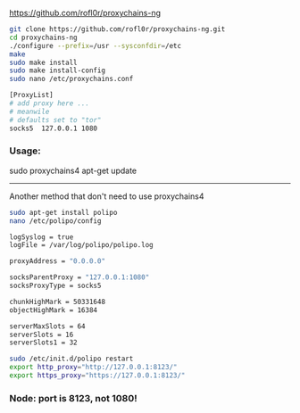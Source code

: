 https://github.com/rofl0r/proxychains-ng

~~~sh
git clone https://github.com/rofl0r/proxychains-ng.git
cd proxychains-ng
./configure --prefix=/usr --sysconfdir=/etc
make
sudo make install
sudo make install-config
sudo nano /etc/proxychains.conf
~~~

~~~bash
[ProxyList]
# add proxy here ...
# meanwile
# defaults set to "tor"
socks5  127.0.0.1 1080
~~~

### Usage:
sudo proxychains4 apt-get update

-----------------------------------------------------------
Another method that don't need to use proxychains4
~~~sh
sudo apt-get install polipo
nano /etc/polipo/config
~~~

~~~bash
logSyslog = true
logFile = /var/log/polipo/polipo.log

proxyAddress = "0.0.0.0"

socksParentProxy = "127.0.0.1:1080"
socksProxyType = socks5

chunkHighMark = 50331648
objectHighMark = 16384

serverMaxSlots = 64
serverSlots = 16
serverSlots1 = 32
~~~

~~~sh
sudo /etc/init.d/polipo restart
export http_proxy="http://127.0.0.1:8123/"
export https_proxy="https://127.0.0.1:8123/"
~~~
### Node: port is 8123, not 1080!
